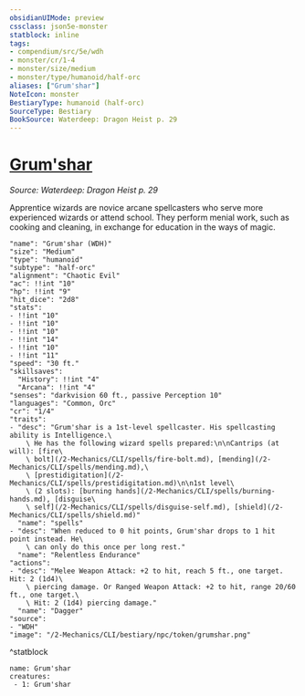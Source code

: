 ```yaml
---
obsidianUIMode: preview
cssclass: json5e-monster
statblock: inline
tags:
- compendium/src/5e/wdh
- monster/cr/1-4
- monster/size/medium
- monster/type/humanoid/half-orc
aliases: ["Grum'shar"]
NoteIcon: monster
BestiaryType: humanoid (half-orc)
SourceType: Bestiary
BookSource: Waterdeep: Dragon Heist p. 29
---
```

# [Grum'shar](2-Mechanics/CLI/bestiary/npc/grumshar-wdh.md)
*Source: Waterdeep: Dragon Heist p. 29*  

Apprentice wizards are novice arcane spellcasters who serve more experienced wizards or attend school. They perform menial work, such as cooking and cleaning, in exchange for education in the ways of magic.

```statblock
"name": "Grum'shar (WDH)"
"size": "Medium"
"type": "humanoid"
"subtype": "half-orc"
"alignment": "Chaotic Evil"
"ac": !!int "10"
"hp": !!int "9"
"hit_dice": "2d8"
"stats":
- !!int "10"
- !!int "10"
- !!int "10"
- !!int "14"
- !!int "10"
- !!int "11"
"speed": "30 ft."
"skillsaves":
  "History": !!int "4"
  "Arcana": !!int "4"
"senses": "darkvision 60 ft., passive Perception 10"
"languages": "Common, Orc"
"cr": "1/4"
"traits":
- "desc": "Grum'shar is a 1st-level spellcaster. His spellcasting ability is Intelligence.\
    \ He has the following wizard spells prepared:\n\nCantrips (at will): [fire\
    \ bolt](/2-Mechanics/CLI/spells/fire-bolt.md), [mending](/2-Mechanics/CLI/spells/mending.md),\
    \ [prestidigitation](/2-Mechanics/CLI/spells/prestidigitation.md)\n\n1st level\
    \ (2 slots): [burning hands](/2-Mechanics/CLI/spells/burning-hands.md), [disguise\
    \ self](/2-Mechanics/CLI/spells/disguise-self.md), [shield](/2-Mechanics/CLI/spells/shield.md)"
  "name": "spells"
- "desc": "When reduced to 0 hit points, Grum'shar drops to 1 hit point instead. He\
    \ can only do this once per long rest."
  "name": "Relentless Endurance"
"actions":
- "desc": "Melee Weapon Attack: +2 to hit, reach 5 ft., one target. Hit: 2 (1d4)\
    \ piercing damage. Or Ranged Weapon Attack: +2 to hit, range 20/60 ft., one target.\
    \ Hit: 2 (1d4) piercing damage."
  "name": "Dagger"
"source":
- "WDH"
"image": "/2-Mechanics/CLI/bestiary/npc/token/grumshar.png"
```
^statblock

```encounter-table
name: Grum'shar
creatures:
 - 1: Grum'shar
```